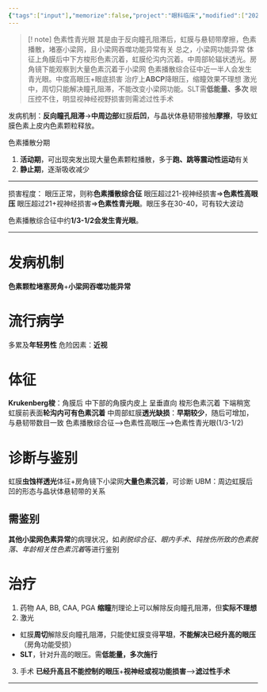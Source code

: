 ```yaml
---
{"tags":["input"],"memorize":false,"project":"眼科临床","modified":["2025-06-30","2025-06-28"],"dg-publish":true,"permalink":"/Boxes/色素性青光眼/","dgPassFrontmatter":true}
---
```



> [! note] 色素性青光眼
> 其是由于反向瞳孔阻滞后，虹膜与悬韧带摩擦，色素播散，堵塞小梁网，且小梁网吞噬功能异常有关
> 总之，小梁网功能异常
> 体征上角膜后中下方梭形色素沉着，虹膜伦沟内沉着。中周部轮辐状透光。房角镜下能观察到大量色素沉着于小梁网
> 色素播散综合征中近一半人会发生青光眼。中度高眼压+眼底损害
> 治疗上**ABCP**降眼压，缩瞳效果不理想
> 激光中，周切只能解决瞳孔阻滞，不能改变小梁网功能。SLT需**低能量、多次**
> 眼压控不住，明显视神经视野损害则需滤过性手术
> 


<div class="transclusion internal-embed is-loaded"><div class="markdown-embed">




发病机制：**反向瞳孔阻滞**->**中周边部**虹膜**后凹**，与晶状体悬韧带接触**摩擦**，导致虹膜色素上皮内色素颗粒释放。

色素播散分期
1. **活动期**，可出现突发出现大量色素颗粒播散，多于**跑、跳等震动性运动**有关
2. **静止期**，逐渐吸收减少
---
损害程度：
眼压正常，则称**色素播散综合征**
眼压超过21-视神经损害=>**色素性高眼压**
眼压超过21+视神经损害=>**色素性青光眼**。眼压多在30-40，可有较大波动

色素播散综合征中约**1/3-1/2会发生青光眼**。

---


</div></div>


# 发病机制
**色素颗粒堵塞房角**+**小梁网吞噬功能异常**

# 流行病学
多累及**年轻男性**
危险因素：**近视**

# 体征
**Krukenberg梭**：角膜后  中下部的角膜内皮上   呈垂直向  梭形色素沉着  下端稍宽
虹膜前表面**轮沟内可有色素沉着**
中周部虹膜**透光缺损**：**早期较少**，随后可增加，与悬韧带数目一致
色素播散综合征-->色素性高眼压-->色素性青光眼(1/3-1/2)

# 诊断与鉴别
虹膜**虫蚀样透光**体征+房角镜下小梁网**大量色素沉着**，可诊断
UBM：周边虹膜后凹的形态与晶状体悬韧带的关系

## 需鉴别
**其他小梁网色素异常**的病理状况，如*剥脱综合征、眼内手术、钝挫伤所致的色素脱落、年龄相关性色素沉着*等进行鉴别

# 治疗
1. 药物
AA, BB, CAA, PGA
**缩瞳**剂理论上可以解除反向瞳孔阻滞，但**实际不理想**
2. 激光
* 虹膜**周切**解除反向瞳孔阻滞，只能使虹膜变得**平坦**，**不能解决已经升高的眼压**（房角功能受损）
* **SLT**，针对升高的眼压。需**低能量，多次施行**
3. 手术
**已经升高且不能控制的眼压**+**视神经或视功能损害**-->**滤过性手术**
****